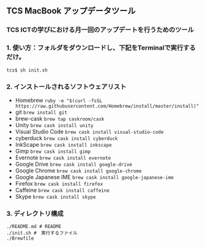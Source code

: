 ## TCS MacBook アップデータツール
### TCS ICTの学びにおける月一回のアップデートを行うためのツール
### 1. 使い方：フォルダをダウンロードし、下記をTerminalで実行するだけ。
```
tcs$ sh init.sh
```

### 2. インストールされるソフトウェアリスト
* Homebrew `ruby -e "$(curl -fsSL https://raw.githubusercontent.com/Homebrew/install/master/install)"`
* git `brew install git`
* brew-cask `brew tap caskroom/cask`
* Unity `brew cask install unity`
* Visual Studio Code `brew cask install visual-studio-code`
* cyberduck `brew cask install cyberduck`
* InkScape `brew cask install inkscape`
* Gimp `brew cask install gimp`
* Evernote `brew cask install evernote`
* Google Drive `brew cask install google-drive`
* Google Chrome `brew cask install google-chrome`
* Google Japanese IME `brew cask install google-japanese-ime`
* Firefox `brew cask install firefox`
* Caffeine `brew cask install caffeine`
* Skype `brew cask install skype`

### 3. ディレクトリ構成
```
./README.md # README
./init.sh #　実行するファイル
./Brewfile
```

